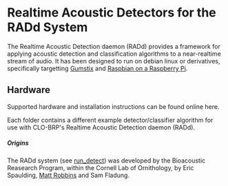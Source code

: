 
# Realtime Acoustic Detectors for the RADd System

The Realtime Acoustic Detection daemon (RADd) provides a framework for applying acoustic detection and classification algorithms to a near-realtime stream of audio.  It has been designed to run on debian linux or derivatives, specifically targetting [Gumstix](https://www.gumstix.com/) and [Raspbian on a Raspberry Pi](http://www.raspbian.org/).

## Hardware
Supported hardware and installation instructions can be found online here.

Each folder contains a different example detector/classifier algorithm for use with CLO-BRP's Realtime Acoustic Detection daemon (RADd).


##### Origins
The RADd system (see [run_detect](http://ieeexplore.ieee.org/stamp/stamp.jsp?arnumber=6107182)) was developed by the Bioacoustic Reasearch Program, within the Cornell Lab of Ornithology, by Eric Spaulding, [Matt Robbins](https://github.com/matt-robbins) and Sam Fladung.
